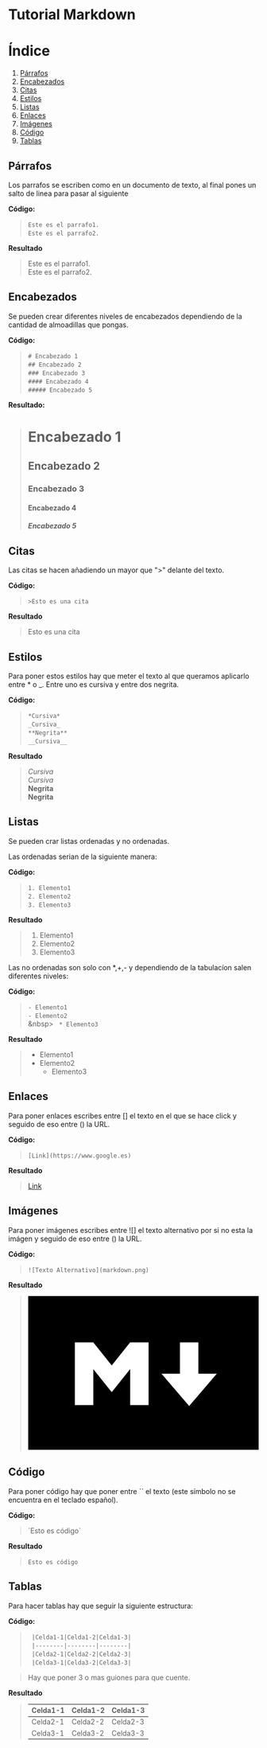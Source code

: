 # Tutorial Markdown
# Índice

1. [Párrafos](#Párrafos)
2. [Encabezados](#Encabezados)
3. [Citas](#Citas)
4. [Estilos](#Estilos)
5. [Listas](#Listas)
6. [Enlaces](#Enlaces)
7. [Imágenes](#Imágenes)
8. [Código](#Código)
9. [Tablas](#Tablas)


## Párrafos

Los parrafos se escriben como en un documento de texto, al final pones un salto de linea para pasar al siguiente

**Código:**

  > `Este es el parrafo1.`  
  > `Este es el parrafo2.`

**Resultado**
  
  >Este es el parrafo1.  
  >Este es el parrafo2.

## Encabezados

Se pueden crear diferentes niveles de encabezados dependiendo 
de la cantidad de almoadillas que pongas.

**Código:**

  > `# Encabezado 1`  
  > `## Encabezado 2`  
  > `### Encabezado 3`  
  > `#### Encabezado 4`  
  > `##### Encabezado 5`  
   
**Resultado:**

  > # Encabezado 1
  > ## Encabezado 2
  > ### Encabezado 3
  > #### Encabezado 4
  > ##### Encabezado 5

## Citas

Las citas se hacen añadiendo un mayor que ">" delante del texto.

**Código:**

  > `>Esto es una cita`

**Resultado**

  > Esto es una cita

## Estilos

Para poner estos estilos hay que meter el texto al que queramos aplicarlo entre \* o \_.
Entre uno es cursiva y entre dos negrita.

**Código:**

  > `*Cursiva*`  
  > `_Cursiva_`  
  > `**Negrita**`  
  > `__Cursiva__`  

**Resultado**

  > *Cursiva*  
  > _Cursiva_  
  > **Negrita**  
  > __Negrita__

## Listas

Se pueden crar listas ordenadas y no ordenadas. 

Las ordenadas serian de la siguiente manera:

**Código:**

  > `1. Elemento1`  
  > `2. Elemento2`  
  > `3. Elemento3`

**Resultado**
  
  >1. Elemento1
  >2. Elemento2
  >3. Elemento3
 
Las no ordenadas son solo con \*,+,- y dependiendo de la tabulacíon salen diferentes niveles:

**Código:**

  > `- Elemento1 `  
  > `- Elemento2 `  
  &nbsp> `  * Elemento3 `

**Resultado**

  > - Elemento1  
  > - Elemento2  
  >   * Elemento3  

## Enlaces

 Para poner enlaces escribes entre \[\] el texto en el que se hace click y seguido de eso
 entre \(\) la URL.
 
**Código:**

  > `[Link](https://www.google.es)`

**Resultado**

  > [Link](https://www.google.es)

## Imágenes

  Para poner imágenes escribes entre \!\[\] el texto alternativo por si no esta la imágen y seguido de eso
  entre \(\) la URL.
 
**Código:**

  > `![Texto Alternativo](markdown.png)`

**Resultado**

  > ![Texto Alternativo](markdown.png)

## Código

Para poner código hay que poner entre \`\` el texto \(este símbolo no se encuentra en el teclado español\).

**Código:**

  > \`Esto es código\`

**Resultado**

  > `Esto es código`

## Tablas

Para hacer tablas hay que seguir la siguiente estructura:

**Código:**

>` |Celda1-1|Celda1-2|Celda1-3|`  
>` |--------|--------|--------|`  
>` |Celda2-1|Celda2-2|Celda2-3|`  
>` |Celda3-1|Celda3-2|Celda3-3|`   

>Hay que poner 3 o mas guiones para que cuente.

**Resultado**

> |Celda1-1|Celda1-2|Celda1-3|  
> |--------|--------|--------|  
> |Celda2-1|Celda2-2|Celda2-3|   
> |Celda3-1|Celda3-2|Celda3-3|  
